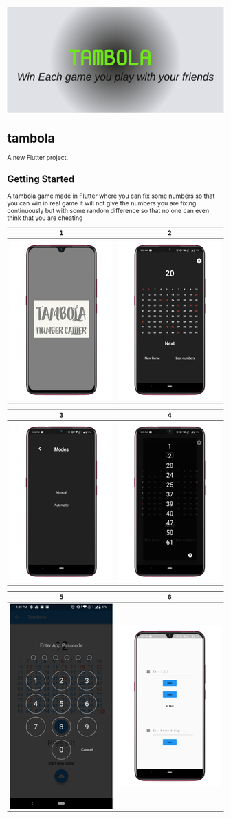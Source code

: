 ![Image](img/1.png)
# tambola

A new Flutter project.

## Getting Started

A tambola game made in Flutter where you can fix some numbers so that you can win in real game it will not give the numbers you are fixing continuously but with some random difference so that no one can even think that you are cheating    

| 1 | 2|
|------|-------|
|<img src="img/2.jpeg" width="400"/>|<img src="img/4.jpeg" width="400"/>|


| 3 | 4|
|------|-------|
|<img src="img/5.jpeg" width="400"/>|<img src="img/6.jpeg" width="400"/>|

| 5 | 6 |
|------|-------|
|<img src="img/3.jpeg" width="400"/>|<img src="img/7.jpeg" width="400"/>|
